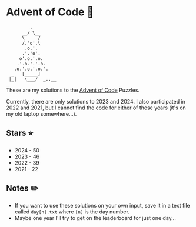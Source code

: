 # Advent of Code :christmas_tree:

             .
          __/ \__
          \     /
          /.'o'.\
           .o.'.
          .'.'o'.
         o'.o.'.o.
        .'.o.'.'.o.
       .o.'.o.'.o.'.
      _   [_____]
     |_|   \___/  _..__



These are my solutions to the [Advent of Code](https://adventofcode.com/) Puzzles.

Currently, there are only solutions to 2023 and 2024. I also participated in 2022 and 2021, but I cannot find the code for either of these years (it's on my old laptop somewhere...).

## Stars :star:

- 2024 - 50
- 2023 - 46
- 2022 - 39
- 2021 - 22

## Notes :pencil2:

- If you want to use these solutions on your own input, save it in a text file called `day[n].txt` where `[n]` is the day number.
- Maybe one year I'll try to get on the leaderboard for just one day...